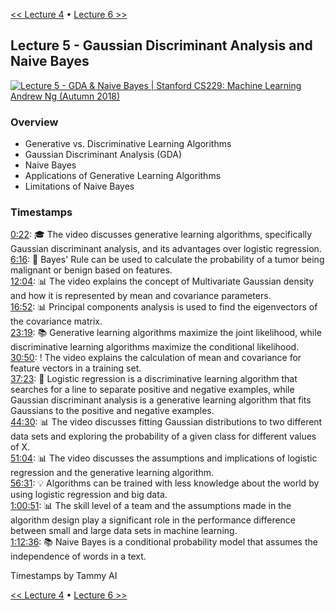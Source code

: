 [<< Lecture 4](lecture_4.md) • [Lecture 6 >>](lecture_6.md)
## Lecture 5 - Gaussian Discriminant Analysis and Naive Bayes

[![Lecture 5 - GDA & Naive Bayes | Stanford CS229: Machine Learning Andrew Ng (Autumn 2018)](https://markdown-videos-api.jorgenkh.no/url?url=https%3A%2F%2Fwww.youtube.com%2Fwatch%3Fv%3Dnt63k3bfXS0%26list%3DPLoROMvodv4rMiGQp3WXShtMGgzqpfVfbU%26index%3D5)](https://www.youtube.com/watch?v=nt63k3bfXS0&list=PLoROMvodv4rMiGQp3WXShtMGgzqpfVfbU&index=5)

### Overview

* Generative vs. Discriminative Learning Algorithms
* Gaussian Discriminant Analysis (GDA)
* Naive Bayes
* Applications of Generative Learning Algorithms
* Limitations of Naive Bayes

### Timestamps
  
[0:22](https://youtu.be/nt63k3bfXS0?si=0Ugk431WawZMmumD&t=22): 🎓 The video discusses generative learning algorithms, specifically Gaussian discriminant analysis, and its advantages over logistic regression.  
[6:16](https://youtu.be/nt63k3bfXS0?si=0Ugk431WawZMmumD&t=376): 🧠 Bayes' Rule can be used to calculate the probability of a tumor being malignant or benign based on features.  
[12:04](https://youtu.be/nt63k3bfXS0?si=0Ugk431WawZMmumD&t=724): 📊 The video explains the concept of Multivariate Gaussian density and how it is represented by mean and covariance parameters.  
[16:52](https://youtu.be/nt63k3bfXS0?si=0Ugk431WawZMmumD&t=1012): 📊 Principal components analysis is used to find the eigenvectors of the covariance matrix.  
[23:19](https://youtu.be/nt63k3bfXS0?si=0Ugk431WawZMmumD&t=1399): 📚 Generative learning algorithms maximize the joint likelihood, while discriminative learning algorithms maximize the conditional likelihood.  
[30:50](https://youtu.be/nt63k3bfXS0?si=0Ugk431WawZMmumD&t=1850): ! The video explains the calculation of mean and covariance for feature vectors in a training set.  
[37:23](https://youtu.be/nt63k3bfXS0?si=0Ugk431WawZMmumD&t=2243): 🎯 Logistic regression is a discriminative learning algorithm that searches for a line to separate positive and negative examples, while Gaussian discriminant analysis is a generative learning algorithm that fits Gaussians to the positive and negative examples.  
[44:30](https://youtu.be/nt63k3bfXS0?si=0Ugk431WawZMmumD&t=2670): 📊 The video discusses fitting Gaussian distributions to two different data sets and exploring the probability of a given class for different values of X.  
[51:04](https://youtu.be/nt63k3bfXS0?si=0Ugk431WawZMmumD&t=3064): 📊 The video discusses the assumptions and implications of logistic regression and the generative learning algorithm.  
[56:31](https://youtu.be/nt63k3bfXS0?si=0Ugk431WawZMmumD&t=3391): 💡 Algorithms can be trained with less knowledge about the world by using logistic regression and big data.  
[1:00:51](https://youtu.be/nt63k3bfXS0?si=0Ugk431WawZMmumD&t=3651): 📊 The skill level of a team and the assumptions made in the algorithm design play a significant role in the performance difference between small and large data sets in machine learning.  
[1:12:36](https://youtu.be/nt63k3bfXS0?si=0Ugk431WawZMmumD&t=4356): 📚 Naive Bayes is a conditional probability model that assumes the independence of words in a text.
  
Timestamps by Tammy AI

[<< Lecture 4](lecture_4.md) • [Lecture 6 >>](lecture_6.md)